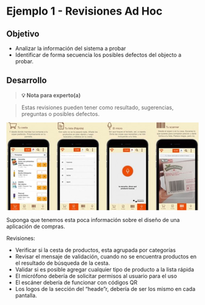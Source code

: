 # Ejemplo 1 - Revisiones Ad Hoc

## Objetivo

* Analizar la información del sistema a probar
* Identificar de forma secuencia los posibles defectos del objecto a probar.

## Desarrollo

>**💡 Nota para experto(a)**

> Estas revisiones pueden tener como resultado, sugerencias, preguntas o posibles defectos.

<img src="https://github.com/beduExpert/SW-Testing-Fundamentals-2021/blob/main/Sesion-06/Ejemplo-01/assets/app_carrito_compras.jpg">

Suponga que tenemos esta poca información sobre el diseño de una aplicación de compras.

Revisiones:

*	Verificar si la cesta de productos, esta agrupada por categorías
*	Revisar el mensaje de validación, cuando no se encuentra productos en el resultado de búsqueda de la cesta.
*	Validar si es posible agregar cualquier tipo de producto a la lista rápida
*	El micrófono debería de solicitar permisos al usuario para el uso
*	El escáner debería de funcionar con códigos QR
* Los logos de la sección del  “heade”r, debería de ser los mismo en cada pantalla.

